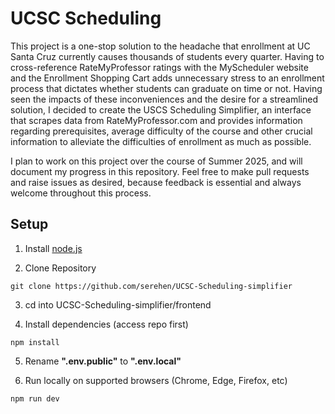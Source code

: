 # UCSC Scheduling

This project is a one-stop solution to the headache that enrollment at UC Santa Cruz currently causes thousands of students every quarter. Having to cross-reference RateMyProfessor ratings with the MyScheduler website and the Enrollment Shopping Cart adds unnecessary stress to an enrollment process that dictates whether students can graduate on time or not. Having seen the impacts of these inconveniences and the desire for a streamlined solution, I decided to create the USCS Scheduling Simplifier, an interface that scrapes data from RateMyProfessor.com and provides information regarding prerequisites, average difficulty of the course and other crucial information to alleviate the difficulties of enrollment as much as possible.

I plan to work on this project over the course of Summer 2025, and will document my progress in this repository. Feel free to make pull requests and raise issues as desired, because feedback is essential and always welcome throughout this process.

## Setup
 
1. Install [node.js](https://nodejs.org/en/download)

2. Clone Repository
```
git clone https://github.com/serehen/UCSC-Scheduling-simplifier
```

3. cd into UCSC-Scheduling-simplifier/frontend

4. Install dependencies (access repo first)
```
npm install
```
5. Rename **".env.public"** to **".env.local"**

6. Run locally on supported browsers (Chrome, Edge, Firefox, etc)
```
npm run dev
```
